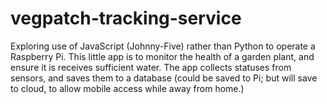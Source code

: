 # vegpatch-tracking-service

Exploring use of JavaScript (Johnny-Five) rather than Python to operate a Raspberry Pi. This little app is to monitor the health of a garden plant, and ensure it is receives sufficient water. The app collects statuses from sensors, and saves them to a database (could be saved to Pi; but will save to cloud, to allow mobile access while away from home.)
